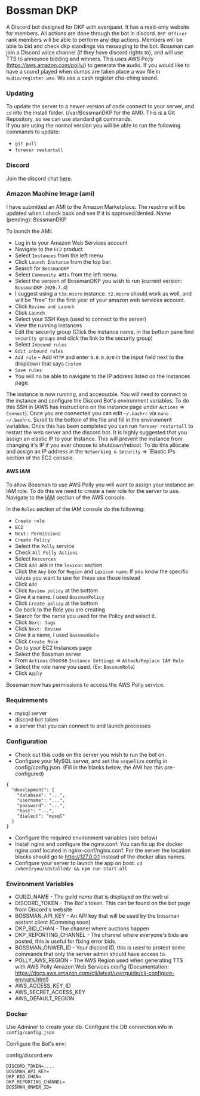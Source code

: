 # Bossman DKP
A Discord bot designed for DKP with everquest.  It has a read-only website for members.  All actions are done through the bot in discord.  `DKP Officer` rank members will be able to perform any dkp actions.  Members will be able to bid and check dkp standings via messaging to the bot. Bossman can join a Discord voice channel (if they have discord rights to), and will use TTS to announce bidding and winners.  This uses AWS Po;ly (https://aws.amazon.com/polly/) to generate the audio.  If you would like to have a sound played when dumps are taken place a wav file in `audio/register.wav`.  We use a cash register cha-ching sound.

### Updating

To update the server to a newer version of code connect to your server, and `cd` into the install folder. (/var/BossmanDKP for the AMI).
This is a Git Repository, so we can use standard git commands.  
If you are using the normal version you will be able to run the following commands to update:
* `git pull`
* `forever restartall`

### Discord
Join the discord chat [here](https://discord.gg/43xNuMe).

### Amazon Machine Image (ami)
I have submitted an AMI to the Amazon Marketplace.  The readme will be updated when I check back and see if it is approved/denied.
Name (pending): BossmanDKP

To launch the AMI:
* Log in to your Amazon Web Services account
* Navigate to the `EC2` product
* Select `Instances` from the left menu
* Click `Launch Instance` from the top bar.
* Search for `BossmanDKP`
* Select `Community AMIs` from the left menu.
* Select the version of BossmanDKP you wish to run (current version: `BossmanDKP-2020.7.4`)
* I suggest using a `t3a.micro` instance. `t2.micro` should work as well, and will be "free" for the first year of your amazon web services account.
* Click `Review and Launch`
* Click `Launch`
* Select your SSH Keys (used to connect to the server)
* View the running instances
* Edit the security group (Click the instance name, in the bottom pane find `Security groups` and click the link to the security group)
* Select `Inbound rules`
* `Edit inbound rules`
* `Add rule` - Add `HTTP` and enter `0.0.0.0/0` in the input field next to the dropdown that says `Custom`
* `Save rules`
* You will no be able to navigate to the IP address listed on the Instances page.

The instance is now running, and accessable.  You will need to connect to the instance and configure the Discord Bot's environment variables.  To do this SSH in (AWS has instructions on the instance page under `Actions` => `Connect`). Once you are connected you can edit `~/.bashrc` via `nano ~/.bashrc`. Scroll to the bottom of the file and fill in the environment variables.  Once this has been completed you can run `forever restartall` to restart the web server and the discord bot.  It is highly suggested that you assign an elastic IP to your Instance.  This will prevent the instance from changing it's IP if you ever choose to shutdown/reboot.  To do this allocate and assign an IP address in the `Networking & Security` => `Elastic IPs section of the EC2 console.

#### AWS IAM

To allow Bossman to use AWS Polly you will want to assign your instance an IAM role.  To do this we need to create a new role for the server to use.  Navigate to the [IAM](https://console.aws.amazon.com/iam/home#/roles) section of the AWS console. 

In the `Roles` section of the IAM console do the following:
* `Create role`
* `EC2`
* `Next: Permissions`
* `Create Policy`
* Select the `Polly` service
* Check `All Polly Actions`
* Select `Resources`
* Click `Add ARN` in the `lexicon` section
* Click the `Any` box for `Region` and `Lexicon name`.  If you know the specific values you want to use for these use those instead
* Click `Add`
* Click `Review policy` at the bottom
* Give it a name.  I used `BossmanPolicy`
* Click `Create policy` at the bottom
* Go back to the Role you are creating
* Search for the name you used for the Policy and select it.
* Click `Next: tags`
* Click `Next: Review`
* Give it a name, I used `BossmanRole`
* Click `Create Role`
* Go to your EC2 Instances page
* Select the Bossman server
* From `Actions` choose `Instance Settings` => `Attach/Replace IAM Role`
* Select the role name you used. (Ex: `BossmanRole`)
* Click `Apply`

Bossman now has permissions to access the AWS Polly service.





### Requirements

* mysql server
* discord bot token
* a server that you can connect to and launch processes

### Configuration

* Check out this code on the server you wish to run the bot on.  
* Configure your MySQL server, and set the `sequelize` config in config/config.json. (Fill in the blanks below, the AMI has this pre-configured)
```
{
  "development": {
    "database": "...",
    "username": "...",
    "password": "...",
    "host": "...",
    "dialect": "mysql"
  }
}

```
* Configure the required environment variables (see below)
* Install nginx and configure the nginx.conf. You can fix up the docker nginx.conf located in nginx-conf/nginx.conf.  For the server the location blocks should go to http://127.0.0.1 instead of the docker alias names.
* Configure your server to launch the app on boot. `cd /where/you/installed/ && npm run start-all`


### Environment Variables

* GUILD_NAME - The guild name that is displayed on the web ui
* DISCORD_TOKEN - The Bot's token.  This can be found on the bot page from Discord's website
* BOSSMAN_API_KEY - An API key that will be used by the bossman asstant client (Comming soon)
* DKP_BID_CHAN - The channel where auctions happen
* DKP_REPORTING_CHANNEL - The channel where everyone's bids are posted, this is useful for fixing error bids.
* BOSSMAN_ONWER_ID - Your discord ID, this is used to protect some commands that only the server admin should have access to.
* POLLY_AWS_REGION - The AWS Region used when generating TTS with AWS Polly
Amazon Web Services config (Documentation: https://docs.aws.amazon.com/cli/latest/userguide/cli-configure-envvars.html)
* AWS_ACCESS_KEY_ID 
* AWS_SECRET_ACCESS_KEY
* AWS_DEFAULT_REGION

### Docker 
Use Adminer to create your db.
Configure the DB connection info in `config/config.json`

Configure the Bot's env:

config/discord.env
```
DISCORD_TOKEN=....
BOSSMAN_API_KEY=
DKP_BID_CHAN=
DKP_REPORTING_CHANNEL=
BOSSMAN_ONWER_ID=
```